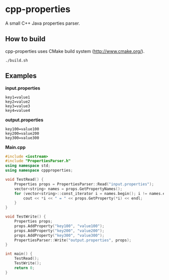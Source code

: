 # cpp-properties
A small C++ Java properties parser.

## How to build
cpp-properties uses CMake build system (http://www.cmake.org/).

```
./build.sh
```

## Examples
__input.properties__
```
key1=value1
key2=value2
key3=value3
key4=value4
```

__output.properties__
```
key100=value100
key200=value200
key300=value300
```

__Main.cpp__
```c++
#include <iostream>
#include "PropertiesParser.h"
using namespace std;
using namespace cppproperties;

void TestRead() {
    Properties props = PropertiesParser::Read("input.properties");
    vector<string> names = props.GetPropertyNames();
    for (vector<string>::const_iterator i = names.begin(); i != names.end(); ++i) {
        cout << *i << " = " << props.GetProperty(*i) << endl;
    }
}

void TestWrite() {
    Properties props;
    props.AddProperty("key100", "value100");
    props.AddProperty("key200", "value200");
    props.AddProperty("key300", "value300");
    PropertiesParser::Write("output.properties", props);
}

int main() {
    TestRead();
    TestWrite();
    return 0;
}
```